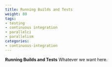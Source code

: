 ```yaml
---
title: Running Builds and Tests
weight: 80
tags:
- testing
- continuous integration
- parallelci
- parallelism
categories:
- continuous-integration
---
```


**Running Builds and Tests** Whatever we want here.